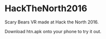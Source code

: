 # HackTheNorth2016

Scary Bears VR made at Hack the North 2016.

Download htn.apk onto your phone to try it out.
